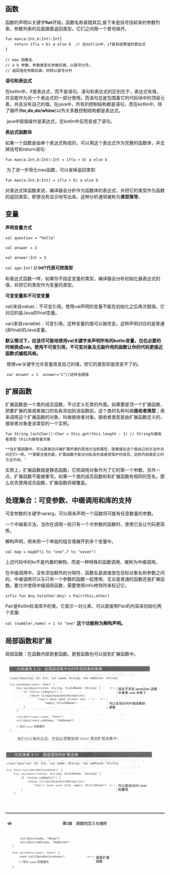 ## 函数

​	函数的声明以关键字**fun**开始，函数名称紧随其后,接下来是括号括起来的参数列表，参数列表的后面跟着返回类型，它们之间用一个冒号隔开。

	fun max(a:Int,b:Int):Int{
		return if(a > b) a else b  // 在kotlin中，if是有结果值的表达式
	}
	
	// max 函数名
	// a b 参数，参数类型在参数后面，以冒号分开。
	// 返回值在参数后面，同样以冒号分开
**语句和表达式**

​	在kotlin中，if是表达式，而不是语句。语句和表达式的区别在于，表达式有值，并且能作为另一个表达式的一部分使用。而语句总是包围着它的代码块中的顶层元素，并且没有自己的值。在java中，所有的控制结构都是语句，而在kotlin中，除了循环(**for,do,do/whine**)以外大多数控制结构都是表达式。

​	java中赋值操作是表达式，在kotlin中反而变成了语句。

**表达式函数体**

​	如果一个函数是由单个表达式构成的，可以用这个表达式作为完整的函数体，并去掉括号和return语句:

`fun max(a:Int,b:Int):Int = if(a > b) a else b`

​	为了进一步简化max函数，可以省掉返回类型:

`fun max(a:Int,b:Int) = if(a > b) a else b`

​	对表达式体函数来说，编译器会分析作为函数体的表达式，并把它的类型作为函数的返回类型，即使没有显示地写出来。这种分析通常被称为**类型推导**。



## 变量

**声明变量方式**

`val question = "hello"`

`val answer = 2`

`val answer:Int = 3`

`val age:Int?` **// Int?代表可控类型**

​	和表达式函数一样，如果你不指定变量的类型，编译器会分析初始化器表达式的值，并把它的类型作为变量的类型。

**可变变量和不可变变量**

​	val(来自value)：不可变引用。使用val声明的变量不能在初始化之后再次赋值。它对应的是Java的final变量。

​	var(来自variable)：可变引用。这种变量的值可以被改变。这种声明对应的是普通(非final)的Java变量。

​	**默认情况下，应该尽可能地使用val关键字来声明所有的kotlin变量，仅在必要的时候换成var。使用不可变引用，不可变对象及无副作用的函数让你的代码更接近函数式编程风格。**

​	使用var关键字允许变量改变自己的值，但它的类型却是改变不了的。

​	`var answer = 1  asnwer="1"//这样会报错`



## 扩展函数

​	扩展函数是一个类的成员函数，不过定义在类的外面。如果要是顶一个扩展函数，把要扩展的类或者接口的名称添加到该函数前，这个类的名称叫做**接收者类型**；用来调用这个扩展函数的对象，叫做接收者对象。接收者类型是由扩展函数定义的，接收者对象是该类型的一个实例。

`fun String.lastChar():Char = this.get(this.length - 1) // String为接收者类型 this为接收者对象`

  	**在扩展函数中，可以直接访问被扩展的类的其他方法和属性，就像是在这个类自己的方法中访问它们一样。**需要注意的是，扩展函数不能访问私有的或者受保护的成员，这和内部类定义的方法不同。‘

​	实质上，扩展函数就是静态函数，它把调用对象作为了它的第一个参数。另外一点，扩展函数不能被重写。如果一个类的成员函数和和扩展函数有相同的签名，那么优先使用成员函数，扩展函数将被覆盖。



## 处理集合：可变参数、中缀调用和库的支持

可变参数的关键字vararg，可以用来声明一个函数将可能有任意数量的参数。

一个中缀表示法，当你在调用一些只有一个次参数的函数时，使用它会让代码更简练。

解构声明，用来把一个单独的组合值展开到多个变量中。

`val map = mapOf(1 to "one",7 to "seven")`

上述代码中的to不是内置的解构，而是一种特殊的函数调用，被称为中缀调用。

在中缀调用中，没有添加额外的分隔符，函数名是直接放在目标对象名和参数之间的。中缀调用可以与只有一个参数的函数一起使用，无论是普通的函数还是扩展函数。要允许使用中缀调用函数，需要使用infix修饰符来标记它。

`infix fun Any.to(other:Any) = Pair(this,other)`

Pair是Kotlin标准库中的类，它表示一对元素。可以直接用Pair的内容来初始化两个变量:

`val (numbler,name) = 1 to "one"` **这个功能称为解构声明。**



## 局部函数和扩展

局部函数：在函数内部嵌套函数。嵌套函数也可以放到扩展函数中。

![局部函数](https://raw.githubusercontent.com/xiaofans/BlogSource/master/kotlin%E5%AD%A6%E4%B9%A0/pics/%E5%B1%80%E9%83%A8%E5%87%BD%E6%95%B0.png)

![局部函数与扩展函数相互使用](https://raw.githubusercontent.com/xiaofans/BlogSource/master/kotlin%E5%AD%A6%E4%B9%A0/pics/%E5%B1%80%E9%83%A8%E5%87%BD%E6%95%B0%E4%B8%8E%E6%89%A9%E5%B1%95%E5%87%BD%E6%95%B0.png)
